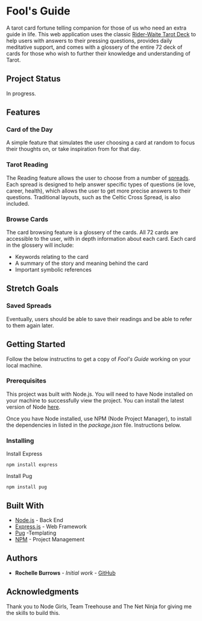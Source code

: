# Fool's Guide

A tarot card fortune telling companion for those of us who need an extra guide in life. This web application uses the classic [Rider-Waite Tarot Deck](http://www.aeclectic.net/tarot/cards/rider-waite/) to help users with answers to their pressing questions, provides daily meditative support, and comes with a glossery of the entire 72 deck of cards for those who wish to further their knowledge and understanding of Tarot. 

## Project Status

In progress. 

## Features

### Card of the Day

A simple feature that simulates the user choosing a card at random to focus their thoughts on, or take inspiration from for that day. 

### Tarot Reading 

The Reading feature allows the user to choose from a number of [spreads](https://www.learnreligions.com/tarot-card-spreads-2562807). Each spread is designed to help answer specific types of questions (ie love, career, health), which allows the user to get more precise answers to their questions. Traditional layouts, such as the Celtic Cross Spread, is also included.  

### Browse Cards 

The card browsing feature is a glossery of the cards. All 72 cards are accessible to the user, with in depth information about each card. Each card in the glossery will include: 

- Keywords relating to the card
- A summary of the story and meaning behind the card
- Important symbolic references

## Stretch Goals 

### Saved Spreads 

Eventually, users should be able to save their readings and be able to refer to them again later. 

## Getting Started

Follow the below instructins to get a copy of *Fool's Guide* working on your local machine. 

### Prerequisites

This project was built with Node.js. You will need to have Node installed on your machine to successfully view the project. You can install the latest version of Node [here](https://nodejs.org/en/download/).

Once you have Node installed, use NPM (Node Project Manager), to install the dependencies in listed in the _package.json_ file. Instructions below.

### Installing

Install Express

```
npm install express
```

Install Pug

```
npm install pug
```

## Built With

* [Node.js](https://nodejs.org/en/) - Back End 
* [Express.js](https://expressjs.com/) - Web Framework
* [Pug](https://pugjs.org/api/getting-started.html) -Templating
* [NPM](https://www.npmjs.com) - Project Management

## Authors

* **Rochelle Burrows** - *Initial work* - [GitHub](https://github.com/rochelleLB)

## Acknowledgments

Thank you to Node Girls, Team Treehouse and The Net Ninja for giving me the skills to build this. 

